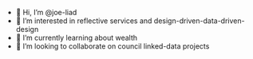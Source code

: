 - 👋 Hi, I’m @joe-liad
- 👀 I’m interested in reflective services and design-driven-data-driven-design
- 🌱 I’m currently learning about wealth
- 💞️ I’m looking to collaborate on council linked-data projects

<!---
joelewisham/joelewisham is a ✨ special ✨ repository because its `README.md` (this file) appears on your GitHub profile.
You can click the Preview link to take a look at your changes.
--->
